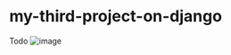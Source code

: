 # my-third-project-on-django
Todo
![image](https://user-images.githubusercontent.com/94299118/215321672-66622c28-f912-4cdb-9356-f0066c2a691e.png)
